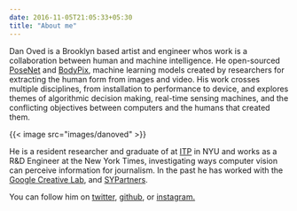 ```yaml
---
date: 2016-11-05T21:05:33+05:30
title: "About me"
---
```


Dan Oved is a Brooklyn based artist and engineer whos work is a collaboration between human and machine intelligence.   He open-sourced [PoseNet](https://medium.com/tensorflow/real-time-human-pose-estimation-in-the-browser-with-tensorflow-js-7dd0bc881cd5) and [BodyPix](https://medium.com/tensorflow/introducing-bodypix-real-time-person-segmentation-in-the-browser-with-tensorflow-js-f1948126c2a0), machine learning models created by researchers for extracting the human form from images and video.  His work crosses multiple disciplines, from installation to performance to device, and explores themes of algorithmic decision making, real-time sensing machines, and the conflicting objectives between computers and the humans that created them.

{{< image src="images/danoved" >}}

He is a resident researcher and graduate of at [ITP](https://itp.nyu.edu/) in NYU and works as a R&D Engineer at the New York Times, investigating ways computer vision can perceive information for journalism.  In the past he has worked with the [Google Creative Lab](https://experiments.withgoogle.com/), and [SYPartners](https://www.sypartners.com/).

You can follow him on [twitter](https://twitter.com/oveddan), [github](https://github.com/oveddan), or [instagram.](https://www.instagram.com/stangogh/)